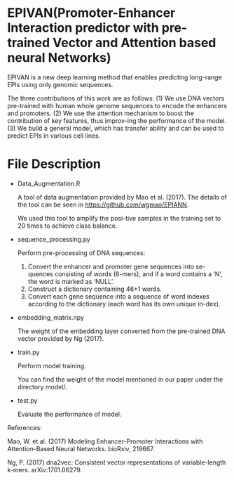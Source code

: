 # EPIVAN(Promoter-Enhancer Interaction predictor with pre-trained Vector and Attention based neural Networks)
EPIVAN is a new deep learning method that enables predicting long-range EPIs using only genomic sequences.

The three contributions of this work are as follows: (1) We use DNA vectors pre-trained with human whole genome sequences to encode the enhancers and promoters. (2) We use the attention mechanism to boost the contribution of key features, thus improv-ing the performance of the model. (3) We build a general model, which has transfer ability and can be used to predict EPIs in various cell lines. 

# File Description 
- Data_Augmentation.R

  A tool of data augmentation provided by Mao et al. (2017). The details of the tool can be seen in https://github.com/wgmao/EPIANN.

  We used this tool to amplify the posi-tive samples in the training set to 20 times to achieve class balance.

- sequence_processing.py

  Perform pre-processing of DNA sequences:

  1.	Convert the enhancer and promoter gene sequences into se-quences consisting of words (6-mers), and if a word contains a ‘N’, the word is marked as ‘NULL’.
  2.	Construct a dictionary containing 46+1 words.
  3.	Convert each gene sequence into a sequence of word indexes according to the dictionary (each word has its own unique in-dex).
 
- embedding_matrix.npy

  The weight of the embedding layer converted from the pre-trained DNA vector provided by Ng (2017).

- train.py

  Perform model training.

  You can find the weight of the model mentioned in our paper under the directory model/.

- test.py

  Evaluate the performance of model.



References:

  Mao, W. et al. (2017) Modeling Enhancer-Promoter Interactions with Attention-Based Neural Networks. bioRxiv, 219667.

  Ng, P. (2017) dna2vec: Consistent vector representations of variable-length k-mers. arXiv:1701.06279.
